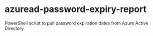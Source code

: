 # azuread-password-expiry-report
PowerShell script to pull password expiration dates from Azure Active Directory
